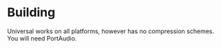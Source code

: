 # Building  

Universal works on all platforms, however has no compression schemes.
You will need PortAudio.
